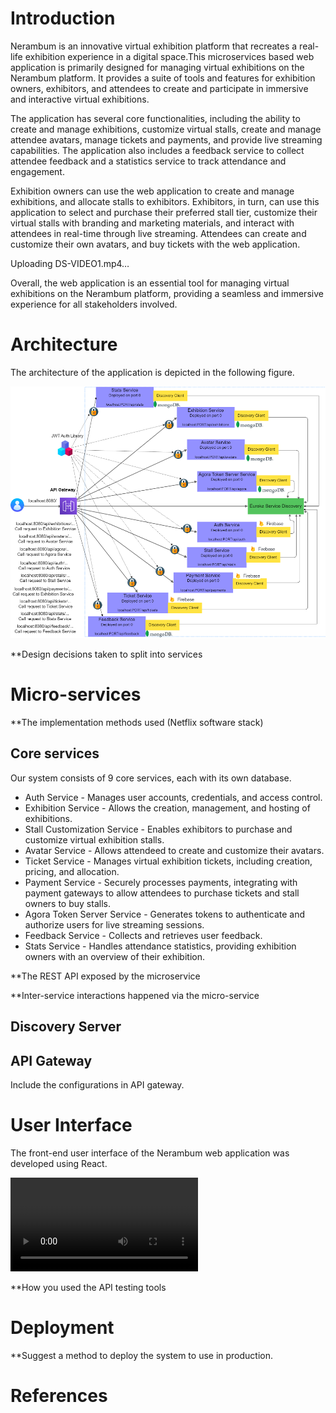 # Introduction
Nerambum is an innovative virtual exhibition platform that recreates a real-life exhibition experience in a digital space.This microservices based web application is primarily designed for managing virtual exhibitions on the Nerambum platform. It provides a suite of tools and features for exhibition owners, exhibitors, and attendees to create and participate in immersive and interactive virtual exhibitions.  

The application has several core functionalities, including the ability to create and manage exhibitions, customize virtual stalls, create and manage attendee avatars, manage tickets and payments, and provide live streaming capabilities. The application also includes a feedback service to collect attendee feedback and a statistics service to track attendance and engagement.  

Exhibition owners can use the web application to create and manage exhibitions, and allocate stalls to exhibitors. Exhibitors, in turn, can use this application to select and purchase their preferred stall tier, customize their virtual stalls with branding and marketing materials, and interact with attendees in real-time through live streaming. Attendees can create and customize their own avatars, and buy tickets with the web application.  


Uploading DS-VIDEO1.mp4…


Overall, the web application is an essential tool for managing virtual exhibitions on the Nerambum platform, providing a seamless and immersive experience for all stakeholders involved.
# Architecture
The architecture of the application is depicted in the following figure.
<p align="center">
  <img src="Architecture.png" width="650" >
</p>

**Design decisions taken to split into services

# Micro-services
**The implementation methods used (Netflix software stack)

## Core services
Our system consists of 9 core services, each with its own database.  
* Auth Service - Manages user accounts, credentials, and access control.  
* Exhibition Service - Allows the creation, management, and hosting of exhibitions.  
* Stall Customization Service - Enables exhibitors to purchase and customize virtual exhibition stalls.   
* Avatar Service - Allows attendeed to create and customize their avatars.  
* Ticket Service - Manages virtual exhibition tickets, including creation, pricing, and allocation.  
* Payment Service - Securely processes payments, integrating with payment gateways to allow attendees to purchase tickets and stall owners to buy stalls.  
* Agora Token Server Service - Generates tokens to authenticate and authorize users for live streaming sessions.  
* Feedback Service - Collects and retrieves user feedback.  
* Stats Service -  Handles attendance statistics, providing exhibition owners with an overview of their exhibition. 


**The REST API exposed by the microservice

**Inter-service interactions happened via the micro-service
## Discovery Server
## API Gateway
Include the configurations in API gateway.

# User Interface
The front-end user interface of the Nerambum web application was developed using React.

<video src='DS-VIDEO1.mp4' ></video>

**How you used the API testing tools

# Deployment
**Suggest a method to deploy the system to use in production.

# References
